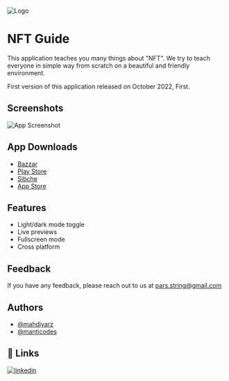 
![Logo](https://i.postimg.cc/Qd6qgcby/pars-string.png)


# NFT Guide

This application teaches you many things about "NFT".
We try to teach everyone in simple way from scratch on a beautiful and friendly environment. 

First version of this application released on October 2022, First.


## Screenshots

![App Screenshot](https://via.placeholder.com/468x300?text=App+Screenshot+Here)


## App Downloads

 - [Bazzar](https://awesomeopensource.com/project/elangosundar/awesome-README-templates)
 - [Play Store](https://github.com/matiassingers/awesome-readme)
 - [Sibche](https://bulldogjob.com/news/449-how-to-write-a-good-readme-for-your-github-project)
- [App Store](https://bulldogjob.com/news/449-how-to-write-a-good-readme-for-your-github-project)

## Features

- Light/dark mode toggle
- Live previews
- Fullscreen mode
- Cross platform


## Feedback

If you have any feedback, please reach out to us at pars.string@gmail.com


## Authors

- [@mahdiyarz](https://www.github.com/mahdiyarz)
- [@manticodes](https://www.github.com/manticodes)


## 🔗 Links

[![linkedin](https://img.shields.io/badge/linkedin-0A66C2?style=for-the-badge&logo=linkedin&logoColor=white)](https://www.linkedin.com/company/pars-string)


